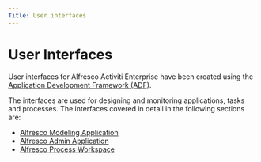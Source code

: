 ```yaml
---
Title: User interfaces
---
```


# User Interfaces

User interfaces for Alfresco Activiti Enterprise have been created using the [Application Development Framework (ADF)](https://www.alfresco.com/platform/alfresco-application-development-framework-adf).

The interfaces are used for designing and monitoring applications, tasks and processes. The interfaces covered in detail in the following sections are:

* [Alfresco Modeling Application](../user-interfaces/ui-modeling.md)
* [Alfresco Admin Application](../user-interfaces/ui-admin.md)
* [Alfresco Process Workspace](../user-interfaces/ui-workspace.md)
